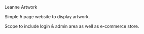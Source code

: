 Leanne Artwork

Simple 5 page website to display artwork.

Scope to include login & admin area as well as e-commerce store.
